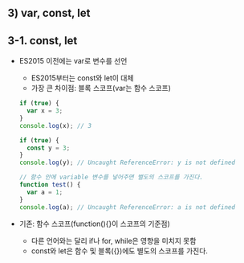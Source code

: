 ﻿## 3) var, const, let

## 3-1. const, let

- ES2015 이전에는 var로 변수를 선언

  - ES2015부터는 const와 let이 대체
  - 가장 큰 차이점: 블록 스코프(var는 함수 스코프)

  ```jsx
  if (true) {
    var x = 3;
  }
  console.log(x); // 3

  if (true) {
    const y = 3;
  }
  console.log(y); // Uncaught ReferenceError: y is not defined

  // 함수 안에 variable 변수를 넣어주면 별도의 스코프를 가진다.
  function test() {
    var a = 1;
  }
  console.log(a); // Uncaught ReferenceError: a is not defined
  ```

- 기존: 함수 스코프(function(){}이 스코프의 기준점)
  - 다른 언어와는 달리 if나 for, while은 영향을 미치지 못함
  - const와 let은 함수 및 블록({})에도 별도의 스코프를 가진다.
